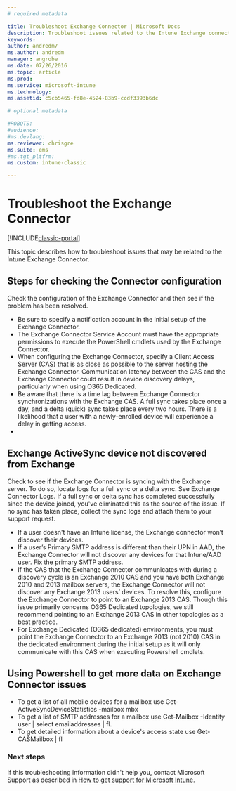 ```yaml
---
# required metadata

title: Troubleshoot Exchange Connector | Microsoft Docs
description: Troubleshoot issues related to the Intune Exchange connector.
keywords:
author: andredm7ms.author: andredm
manager: angrobe
ms.date: 07/26/2016
ms.topic: article
ms.prod:
ms.service: microsoft-intune
ms.technology:
ms.assetid: c5cb5465-fd8e-4524-83b9-ccdf3393b6dc

# optional metadata

#ROBOTS:
#audience:
#ms.devlang:
ms.reviewer: chrisgre
ms.suite: ems
#ms.tgt_pltfrm:
ms.custom: intune-classic

---
```


# Troubleshoot the Exchange Connector

[!INCLUDE[classic-portal](../includes/classic-portal.md)]

This topic describes how to troubleshoot issues that may be related to the Intune Exchange Connector.

## Steps for checking the Connector configuration 

Check the configuration of the Exchange Connector and then see if the problem has been resolved.

- Be sure to specify a notification account in the initial setup of the Exchange Connector.
- The Exchange Connector Service Account must have the appropriate permissions to execute the PowerShell cmdlets used by the Exchange Connector.
- When configuring the Exchange Connector, specify a Client Access Server (CAS) that is as close as possible to the server hosting the Exchange Connector. Communication latency between the CAS and the Exchange Connector could result in device discovery delays, particularly when using O365 Dedicated.
- Be aware that there is a time lag between Exchange Connector synchronizations with the Exchange CAS. A full sync takes place once a day, and a delta (quick) sync takes place every two hours. There is a likelihood that a user with a newly-enrolled device will experience a delay in getting access.
- 
## Exchange ActiveSync device not discovered from Exchange
Check to see if the Exchange Connector is syncing with the Exchange server. To do so, locate logs for a full sync or a delta sync. See Exchange Connector Logs. If a full sync or delta sync has completed successfully since the device joined, you've eliminated this as the source of the issue. If no sync has taken place, collect the sync logs and attach them to your support request.

- If a user doesn't have an Intune license, the Exchange connector won’t discover their devices.
- If a user’s Primary SMTP address is different than their UPN in AAD, the Exchange Connector will not discover any devices for that Intune/AAD user. Fix the primary SMTP address.
- If the CAS that the Exchange Connector communicates with during a discovery cycle is an Exchange 2010 CAS and you have both Exchange 2010 and 2013 mailbox servers, the Exchange Connector will not discover any Exchange 2013 users’ devices. To resolve this, configure the Exchange Connector to point to an Exchange 2013 CAS.  Though this issue primarily concerns O365 Dedicated topologies, we still recommend pointing to an Exchange 2013 CAS in other topologies as a best practice.
- For Exchange Dedicated (O365 dedicated) environments, you must point the Exchange Connector to an Exchange 2013 (not 2010) CAS in the dedicated environment during the initial setup as it will only communicate with this CAS when executing Powershell cmdlets.


## Using Powershell to get more data on Exchange Connector issues
- To get a list of all mobile devices for a mailbox use Get-ActiveSyncDeviceStatistics -mailbox mbx
- To get a list of SMTP addresses for a mailbox use Get-Mailbox -Identity user | select emailaddresses | fl.
- To get detailed information about a device's access state use Get-CASMailbox <upn> | fl

### Next steps
If this troubleshooting information didn't help you, contact Microsoft Support as described in [How to get support for Microsoft Intune](how-to-get-support-for-microsoft-intune.md).
